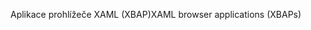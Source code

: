 <span data-ttu-id="9efba-101">Aplikace prohlížeče XAML (XBAP)</span><span class="sxs-lookup"><span data-stu-id="9efba-101">XAML browser applications (XBAPs)</span></span>